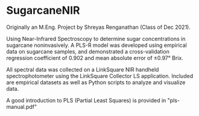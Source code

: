 # SugarcaneNIR
Originally an M.Eng. Project by Shreyas Renganathan (Class of Dec 2021).

Using Near-Infrared Spectroscopy to determine sugar concentrations in sugarcane noninvasively.
A PLS-R model was developed using empirical data on sugarcane samples, and demonstrated a cross-validation regression coefficient of 0.902 and mean absolute error of ±0.97° Brix.

All spectral data was collected on a LinkSquare NIR handheld spectrophotometer using the LinkSquare Collector LS application.
Included are empirical datasets as well as Python scripts to analyze and visualize data.

A good introduction to PLS (Partial Least Squares) is provided in "pls-manual.pdf"

